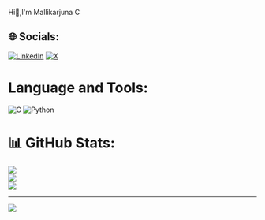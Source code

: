 Hi👋,I'm Mallikarjuna C

## 🌐 Socials:
[![LinkedIn](https://img.shields.io/badge/LinkedIn-%230077B5.svg?logo=linkedin&logoColor=white)](https://linkedin.com/in/in/c-mallikarjuna-681049290) [![X](https://img.shields.io/badge/X-black.svg?logo=X&logoColor=white)](https://x.com/@Mallikarjuna270) 

# Language and Tools:
![C](https://img.shields.io/badge/c-%2300599C.svg?style=flat&logo=c&logoColor=white) ![Python](https://img.shields.io/badge/python-3670A0?style=flat&logo=python&logoColor=ffdd54)
# 📊 GitHub Stats:
![](https://github-readme-stats.vercel.app/api?username=Mallikarjuna67&theme=dark&hide_border=false&include_all_commits=false&count_private=false)<br/>
![](https://github-readme-streak-stats.herokuapp.com/?user=Mallikarjuna67&theme=dark&hide_border=false)<br/>
![](https://github-readme-stats.vercel.app/api/top-langs/?username=Mallikarjuna67&theme=dark&hide_border=false&include_all_commits=false&count_private=false&layout=compact)

---
[![](https://visitcount.itsvg.in/api?id=Mallikarjuna67&icon=5&color=9)](https://visitcount.itsvg.in)

<!-- Proudly created with GPRM ( https://gprm.itsvg.in ) -->
